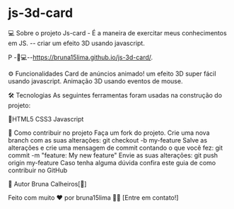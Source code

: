 ﻿# js-3d-card

💻 Sobre o projeto
Js-card - É a maneira de exercitar meus conhecimentos em JS.
-- criar um efeito 3D  usando javascript.

P
-🚀💻--https://bruna15lima.github.io/js-3d-card/.

⚙️ Funcionalidades
 Card de anúncios animado!
 um efeito 3D super fácil usando javascript. Animação 3D usando eventos de mouse.

 
🛠 Tecnologias
As seguintes ferramentas foram usadas na construção do projeto:

💜HTML5 CSS3 Javascript




💪 Como contribuir no projeto
Faça um fork do projeto.
Crie uma nova branch com as suas alterações: git checkout -b my-feature
Salve as alterações e crie uma mensagem de commit contando o que você fez: git commit -m "feature: My new feature"
Envie as suas alterações: git push origin my-feature
Caso tenha alguma dúvida confira este guia de como contribuir no GitHub

🦸 Autor
Bruna Calheiros[🚀]

Feito com muito ❤️ por bruna15lima 👋🏽 [Entre em contato!]

